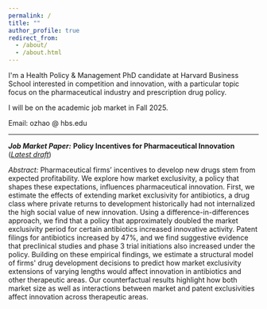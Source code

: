 ```yaml
---
permalink: /
title: ""
author_profile: true
redirect_from: 
  - /about/
  - /about.html
---
```


I'm a Health Policy & Management PhD candidate at Harvard Business School interested in competition and innovation, with a particular topic focus on the pharmaceutical industry and prescription drug policy. 

I will be on the academic job market in Fall 2025.

Email: ozhao @ hbs.edu

---

***Job Market Paper:*** **Policy Incentives for Pharmaceutical Innovation** (*[Latest draft](https://o-zhao.github.io/files/Zhao_JMP_latest.pdf)*) 

*Abstract:* Pharmaceutical firms’ incentives to develop new drugs stem from expected profitability. We explore how market exclusivity, a policy that shapes these expectations, influences pharmaceutical innovation. First, we estimate the effects of extending market exclusivity for antibiotics, a drug class where private returns to development historically had not internalized the high social value of new innovation. Using a difference-in-differences approach, we find that a policy that approximately doubled the market exclusivity period for certain antibiotics increased innovative activity. Patent filings for antibiotics increased by 47\%, and we find suggestive evidence that preclinical studies and phase 3 trial initiations also increased under the policy. Building on these empirical findings, we estimate a structural model of firms' drug development decisions to predict how market exclusivity extensions of varying lengths would affect innovation in antibiotics and other therapeutic areas. Our counterfactual results highlight how both market size as well as interactions between market and patent exclusivities affect innovation across therapeutic areas.
